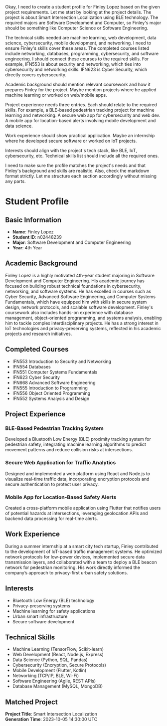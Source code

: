 <think>
Okay, I need to create a student profile for Finley Lopez based on the given project requirements. Let me start by looking at the project details. The project is about Smart Intersection Localization using BLE technology. The required majors are Software Development and Computer, so Finley's major should be something like Computer Science or Software Engineering.

The technical skills needed are machine learning, web development, data science, cybersecurity, mobile development, and networking. I need to ensure Finley's skills cover these areas. The completed courses listed include networking, databases, programming, cybersecurity, and software engineering. I should connect these courses to the required skills. For example, IFN553 is about security and networking, which ties into cybersecurity and networking skills. IFN623 is Cyber Security, which directly covers cybersecurity. 

Academic background should mention relevant coursework and how it prepares Finley for the project. Maybe mention projects where he applied machine learning or worked on web/mobile apps. 

Project experience needs three entries. Each should relate to the required skills. For example, a BLE-based pedestrian tracking project for machine learning and networking. A secure web app for cybersecurity and web dev. A mobile app for location-based alerts involving mobile development and data science.

Work experience should show practical application. Maybe an internship where he developed secure software or worked on IoT projects. 

Interests should align with the project's tech stack, like BLE, IoT, cybersecurity, etc. Technical skills list should include all the required ones. 

I need to make sure the profile matches the project's needs and that Finley's background and skills are realistic. Also, check the markdown format strictly. Let me structure each section accordingly without missing any parts.
</think>

# Student Profile

## Basic Information
- **Name**: Finley Lopez  
- **Student ID**: n02448239  
- **Major**: Software Development and Computer Engineering  
- **Year**: 4th Year  

## Academic Background  
Finley Lopez is a highly motivated 4th-year student majoring in Software Development and Computer Engineering. His academic journey has focused on building robust technical foundations in cybersecurity, networking, and software systems. He has excelled in courses such as Cyber Security, Advanced Software Engineering, and Computer Systems Fundamentals, which have equipped him with skills in secure system design, network protocols, and scalable software development. Finley's coursework also includes hands-on experience with database management, object-oriented programming, and systems analysis, enabling him to tackle complex interdisciplinary projects. He has a strong interest in IoT technologies and privacy-preserving systems, reflected in his academic projects and research initiatives.  

## Completed Courses  
- IFN553 Introduction to Security and Networking  
- IFN554 Databases  
- IFN551 Computer Systems Fundamentals  
- IFN623 Cyber Security  
- IFN668 Advanced Software Engineering  
- IFN555 Introduction to Programming  
- IFN556 Object Oriented Programming  
- IFN552 Systems Analysis and Design  

## Project Experience  
### BLE-Based Pedestrian Tracking System  
Developed a Bluetooth Low Energy (BLE) proximity tracking system for pedestrian safety, integrating machine learning algorithms to predict movement patterns and reduce collision risks at intersections.  

### Secure Web Application for Traffic Analytics  
Designed and implemented a web platform using React and Node.js to visualize real-time traffic data, incorporating encryption protocols and secure authentication to protect user privacy.  

### Mobile App for Location-Based Safety Alerts  
Created a cross-platform mobile application using Flutter that notifies users of potential hazards at intersections, leveraging geolocation APIs and backend data processing for real-time alerts.  

## Work Experience  
During a summer internship at a smart city tech startup, Finley contributed to the development of IoT-based traffic management systems. He optimized network protocols for low-power devices, implemented secure data transmission layers, and collaborated with a team to deploy a BLE beacon network for pedestrian monitoring. His work directly informed the company’s approach to privacy-first urban safety solutions.  

## Interests  
- Bluetooth Low Energy (BLE) technology  
- Privacy-preserving systems  
- Machine learning for safety applications  
- Urban smart infrastructure  
- Secure software development  

## Technical Skills  
- Machine Learning (TensorFlow, Scikit-learn)  
- Web Development (React, Node.js, Express)  
- Data Science (Python, SQL, Pandas)  
- Cybersecurity (Encryption, Secure Protocols)  
- Mobile Development (Flutter, Kotlin)  
- Networking (TCP/IP, BLE, Wi-Fi)  
- Software Engineering (Agile, REST APIs)  
- Database Management (MySQL, MongoDB)  

## Matched Project  
**Project Title**: Smart Intersection Localization  
**Generation Time**: 2023-10-05 14:30:00 UTC